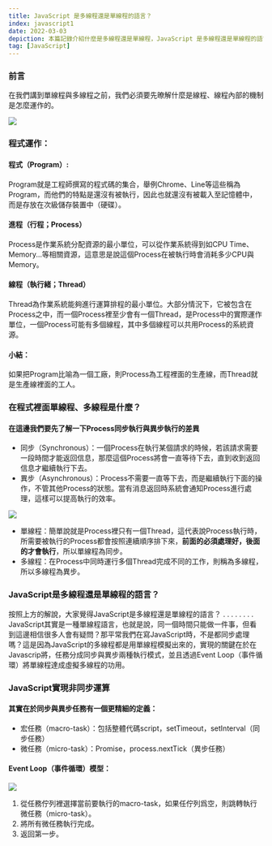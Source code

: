 ```yaml
---
title: JavaScript 是多線程還是單線程的語言？
index: javascript1
date: 2022-03-03
depiction: 本篇記錄介紹什麼是多線程還是單線程，JavaScript 是多線程還是單線程的語言？以及宏任務、微任務、Event Loop的部分
tag: [JavaScript]
---
```

### 前言
在我們講到單線程與多線程之前，我們必須要先暸解什麼是線程、線程內部的機制是怎麼運作的。



![](https://i.imgur.com/Z3roN0d.png)


### 程式運作：
#### 程式（Program）:
Program就是工程師撰寫的程式碼的集合，舉例Chrome、Line等這些稱為Program，而他們的特點是還沒有被執行，因此也就還沒有被載入至記憶體中，而是存放在次級儲存裝置中（硬碟）。


#### 進程（行程；Process）
Process是作業系統分配資源的最小單位，可以從作業系統得到如CPU Time、Memory...等相關資源，這意思是說這個Process在被執行時會消耗多少CPU與Memory。

#### 線程（執行緒；Thread）
Thread為作業系統能夠進行運算排程的最小單位。大部分情況下，它被包含在Process之中，而一個Process裡至少會有一個Thread，是Process中的實際運作單位，一個Process可能有多個線程，其中多個線程可以共用Process的系統資源。

#### 小結：
如果把Program比喻為一個工廠，則Process為工程裡面的生產線，而Thread就是生產線裡面的工人。

### 在程式裡面單線程、多線程是什麼？
#### 在這邊我們要先了解一下Process同步執行與異步執行的差異

* 同步（Synchronous）：一個Process在執行某個請求的時候，若該請求需要一段時間才能返回信息，那麼這個Process將會一直等待下去，直到收到返回信息才繼續執行下去。
* 異步（Asynchronous）：Process不需要一直等下去，而是繼續執行下面的操作，不管其他Process的狀態。當有消息返回時系統會通知Process進行處理，這樣可以提高執行的效率。


![](https://i.imgur.com/NgurTL1.png)

* 單線程：簡單說就是Process裡只有一個Thread，這代表說Process執行時，所需要被執行的Process都會按照連續順序排下來，**前面的必須處理好，後面的才會執行**，所以單線程為同步。
* 多線程：在Process中同時運行多個Thread完成不同的工作，則稱為多線程，所以多線程為異步。

### JavaScript是多線程還是單線程的語言？
按照上方的解說，大家覺得JavaScript是多線程還是單線程的語言？
.
.
.
.
.
.
.
.
JavaScript其實是一種單線程語言，也就是說，同一個時間只能做一件事，但看到這邊相信很多人會有疑問？那平常我們在寫JavaScript時，不是都同步處理嗎？這是因為JavaScript的多線程都是用單線程模擬出來的，實現的關鍵在於在Javascrip將，任務分成同步與異步兩種執行模式，並且透過Event Loop（事件循環）將單線程達成虛擬多線程的功用。


### JavaScript實現非同步運算
#### 其實在於同步與異步任務有一個更精細的定義：
* 宏任務（macro-task）：包括整體代碼script，setTimeout，setInterval（同步任務）
* 微任務（micro-task）：Promise，process.nextTick（異步任務）

#### Event Loop（事件循環）模型：


![](https://i.imgur.com/U9RcGnj.png)

1. 從任務佇列裡選擇當前要執行的macro-task，如果任佇列爲空，則跳轉執行微任務（micro-task）。
1. 將所有微任務執行完成。
1. 返回第一步。